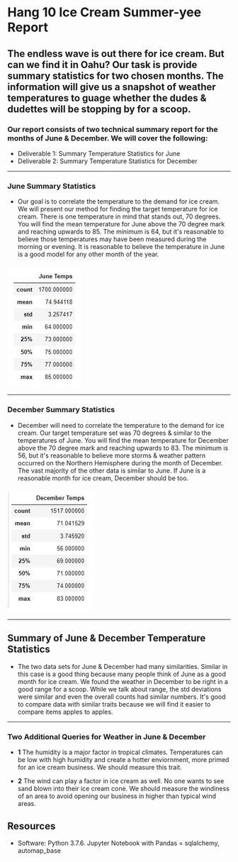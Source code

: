 # Hang 10 Ice Cream Summer-yee Report

## The endless wave is out there for ice cream. But can we find it in Oahu? Our task is provide summary statistics for two chosen months. The information will give us a snapshot of weather temperatures to guage whether the dudes & dudettes will be stopping by for a scoop. 

### Our report consists of two technical summary report for the months of June & December. We will cover the following:

  - Deliverable 1: Summary Temperature Statistics for June
  - Deliverable 2: Summary Temperature Statistics for December
---
### June Summary Statistics
 -  Our goal is to correlate the temperature to the demand for ice cream. We will present our method for finding the target temperature for ice cream. There is one temperature in mind that stands out, 70 degrees. You will find the mean temperature for June above the 70 degree mark and reaching upwards to 85. The minimum is 64, but it's reasonable to believe those temperatures may have been measured during the morning or evening. It is reasonable to believe the temperature in June is a good model for any other month of the year. 
### ![Fig1 June Temps](https://github.com/ScottyMacCVC/surfs_up/blob/main/June%20Temps.JPG)
---
### December Summary Statistics
 -  December will need to correlate the temperature to the demand for ice cream. Our target temperature set was 70 degrees & similar to the temperatures of June. You will find the mean temperature for December above the 70 degree mark and reaching upwards to 83. The minimum is 56, but it's reasonable to believe more storms & weather pattern occurred on the Northern Hemisphere during the month of December. The vast majority of the other data is similar to June. If June is a reasonable month for ice cream, December should be too. 
### ![Fig1 December Temps](https://github.com/ScottyMacCVC/surfs_up/blob/main/December%20Temps.JPG)
---

## Summary of June & December Temperature Statistics
  - The two data sets for June & December had many similarities. Similar in this case is a good thing because many people think of June as a good month for ice cream. We found the weather in December to be right in a good range for a scoop. While we talk about range, the std deviations were similar and even the overall counts had similar numbers. It's good to compare data with similar traits because we will find it easier to compare items apples to apples. 
 
---
### Two Additional Queries for Weather in June & December
- **1** The humidity is a major factor in tropical climates. Temperatures can be low with high humidity and create a hotter enviornment, more primed for an ice cream business. We should measure this trait. 

- **2** The wind can play a factor in ice cream as well. No one wants to see sand blown into their ice cream cone. We should measure the windiness of an area to avoid opening our business in higher than typical wind areas. 


## Resources
- Software: Python 3.7.6. Jupyter Notebook with Pandas = sqlalchemy, automap_base
